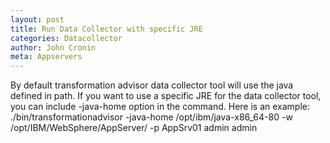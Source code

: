 ```yaml
---
layout: post
title: Run Data Collector with specific JRE
categories: Datacollector
author: John Cronin
meta: Appservers
---
```

By default transformation advisor data collector tool will use the java defined in path.
If you want to use a specific JRE for the data collector tool,  you can include -java-home option in the command.
Here is an example:
./bin/transformationadvisor -java-home /opt/ibm/java-x86_64-80 -w /opt/IBM/WebSphere/AppServer/ -p AppSrv01 admin admin

